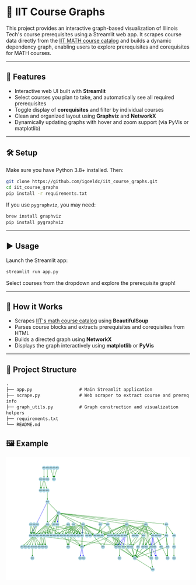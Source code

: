 # 📘 IIT Course Graphs

This project provides an interactive graph-based visualization of Illinois Tech's course prerequisites using a Streamlit web app. It scrapes course data directly from the [IIT MATH course catalog](https://catalog.iit.edu/courses/math/) and builds a dynamic dependency graph, enabling users to explore prerequisites and corequisites for MATH courses.

---

## 🚀 Features

- Interactive web UI built with **Streamlit**
- Select courses you plan to take, and automatically see all required prerequisites
- Toggle display of **corequisites** and filter by individual courses
- Clean and organized layout using **Graphviz** and **NetworkX**
- Dynamically updating graphs with hover and zoom support (via PyVis or matplotlib)

---

## 🛠 Setup

Make sure you have Python 3.8+ installed. Then:

```bash
git clone https://github.com/igoeldc/iit_course_graphs.git
cd iit_course_graphs
pip install -r requirements.txt
```

If you use `pygraphviz`, you may need:

```bash
brew install graphviz
pip install pygraphviz
```

---

## ▶️ Usage

Launch the Streamlit app:

```bash
streamlit run app.py
```

Select courses from the dropdown and explore the prerequisite graph!

---

## 🧠 How it Works

- Scrapes [IIT's math course catalog](https://catalog.iit.edu/courses/math/) using **BeautifulSoup**
- Parses course blocks and extracts prerequisites and corequisites from HTML
- Builds a directed graph using **NetworkX**
- Displays the graph interactively using **matplotlib** or **PyVis**

---

## 📂 Project Structure

```
.
├── app.py                  # Main Streamlit application
├── scrape.py               # Web scraper to extract course and prereq info
├── graph_utils.py          # Graph construction and visualization helpers
├── requirements.txt
└── README.md
```


## 🖼 Example

![Screenshot](initial_graph.png)


<!-- ---

## 📄 License

MIT License. See `LICENSE` for details. -->
